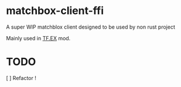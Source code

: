 # matchbox-client-ffi

A super WIP matchblox client designed to be used by non rust project

Mainly used in [TF.EX](https://github.com/Fcornaire/TF.EX) mod.

# TODO
[ ] Refactor !
